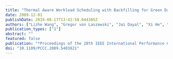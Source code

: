 ```yaml
---
title: "Thermal Aware Workload Scheduling with Backfilling for Green Data Centers"
date: 2009-12-01
publishDate: 2019-08-17T13:42:58.044305Z
authors: ["Lizhe Wang", "Gregor von Laszewski", "Jai Dayal", "Xi He", "Thomas R. Furlani"]
publication_types: ["1"]
abstract: ""
featured: false
publication: "*Proceedings of the 28th IEEE International Performance Computing and Communications Conference (IPCCC)*"
doi: "10.1109/PCCC.2009.5403821"
---
```


